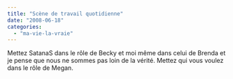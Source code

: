 ```yaml
---
title: "Scène de travail quotidienne"
date: "2008-06-18"
categories: 
  - "ma-vie-la-vraie"
---
```


Mettez SatanaS dans le rôle de Becky et moi même dans celui de Brenda et je pense que nous ne sommes pas loin de la vérité. Mettez qui vous voulez dans le rôle de Megan.
